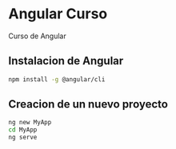 # Angular Curso

Curso de Angular

## Instalacion de Angular

```bash
npm install -g @angular/cli
```

## Creacion de un nuevo proyecto
```bash
ng new MyApp
cd MyApp
ng serve
```